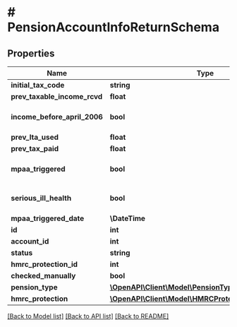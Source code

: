 # # PensionAccountInfoReturnSchema

## Properties

Name | Type | Description | Notes
------------ | ------------- | ------------- | -------------
**initial_tax_code** | **string** |  | [optional]
**prev_taxable_income_rcvd** | **float** |  | [optional]
**income_before_april_2006** | **bool** |  | [optional] [default to false]
**prev_lta_used** | **float** |  | [optional]
**prev_tax_paid** | **float** |  | [optional]
**mpaa_triggered** | **bool** |  | [optional] [default to false]
**serious_ill_health** | **bool** |  | [optional] [default to false]
**mpaa_triggered_date** | **\DateTime** |  | [optional]
**id** | **int** |  |
**account_id** | **int** |  |
**status** | **string** |  |
**hmrc_protection_id** | **int** |  | [optional]
**checked_manually** | **bool** |  |
**pension_type** | [**\OpenAPI\Client\Model\PensionTypes**](PensionTypes.md) |  | [optional]
**hmrc_protection** | [**\OpenAPI\Client\Model\HMRCProtectionReturnSchema**](HMRCProtectionReturnSchema.md) |  | [optional]

[[Back to Model list]](../../README.md#models) [[Back to API list]](../../README.md#endpoints) [[Back to README]](../../README.md)
